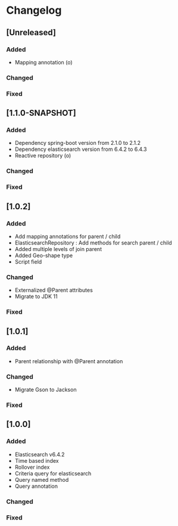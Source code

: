 # Changelog

## [Unreleased]
### Added
- Mapping annotation (o)

### Changed

### Fixed

## [1.1.0-SNAPSHOT]
### Added
- Dependency spring-boot version from 2.1.0 to 2.1.2
- Dependency elasticsearch version from 6.4.2 to 6.4.3
- Reactive repository (o)

### Changed

### Fixed

## [1.0.2]
### Added
- Add mapping annotations for parent / child
- ElasticsearchRepository : Add methods for search parent / child  
- Added multiple levels of join parent  
- Added Geo-shape type
- Script field

### Changed
- Externalized @Parent attributes
- Migrate to JDK 11

### Fixed

## [1.0.1]
### Added
- Parent relationship with @Parent annotation

### Changed
- Migrate Gson to Jackson

### Fixed

## [1.0.0]
### Added
- Elasticsearch v6.4.2
- Time based index
- Rollover index
- Criteria query for elasticsearch
- Query named method
- Query annotation

### Changed

### Fixed
